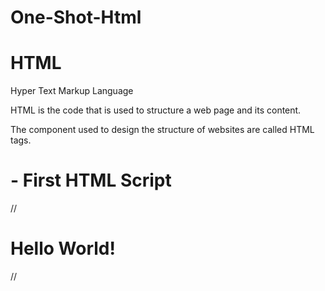 # One-Shot-Html

# HTML

Hyper Text Markup Language

HTML is the code that is used to
structure a web page and its content.

The component used to design the
structure of websites are called HTML tags.

# - First HTML Script
//<!DOCTYPE html>
<html lang="en">
<head>
<meta charset="UTF-8" />
<meta http-equiv="X-UA-Compatible" content="IE=edge" />
<meta name="viewport" content="width=device-width, initial-scale=1.0" />
<title>Print Hello</title>
</head>
<body>
<h1>Hello World!</h1>
</body>
</html>//

